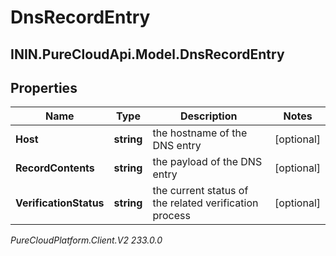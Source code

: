 # DnsRecordEntry

## ININ.PureCloudApi.Model.DnsRecordEntry

## Properties

|Name | Type | Description | Notes|
|------------ | ------------- | ------------- | -------------|
| **Host** | **string** | the hostname of the DNS entry | [optional] |
| **RecordContents** | **string** | the payload of the DNS entry | [optional] |
| **VerificationStatus** | **string** | the current status of the related verification process | [optional] |



_PureCloudPlatform.Client.V2 233.0.0_
